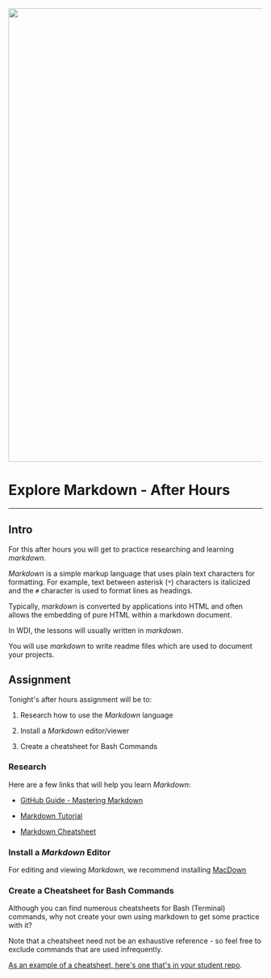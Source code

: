<img src="http://mikemclin.net/mmwp/wp-content/uploads/2013/03/markdown-syntax-language.png" width="900" />

# Explore Markdown - After Hours

---

## Intro

For this after hours you will get to practice researching and learning _markdown_.

_Markdown_ is a simple markup language that uses plain text characters for formatting.  For example, text between asterisk (`*`) characters is italicized and the `#` character is used to format lines as headings.

Typically, _markdown_ is converted by applications into HTML and often allows the embedding of pure HTML within a markdown document. 

In WDI, the lessons will usually written in _markdown_.

You will use _markdown_ to write readme files which are used to document your projects.


## Assignment

Tonight's after hours assignment will be to:

1. Research how to use the _Markdown_ language

2. Install a _Markdown_ editor/viewer

3. Create a cheatsheet for Bash Commands

### Research

Here are a few links that will help you learn _Markdown_:

- [GitHub Guide - Mastering Markdown](https://guides.github.com/features/mastering-markdown/)

- [Markdown Tutorial](http://markdowntutorial.com/)

- [Markdown Cheatsheet](https://github.com/adam-p/markdown-here/wiki/Markdown-Cheatsheet)

### Install a _Markdown_ Editor

For editing and viewing _Markdown_, we recommend installing [MacDown](http://macdown.uranusjr.com/)

### Create a Cheatsheet for Bash Commands

Although you can find numerous cheatsheets for Bash (Terminal) commands, why not create your own using markdown to get some practice with it?

Note that a cheatsheet need not be an exhaustive reference - so feel free to exclude commands that are used infrequently.

[As an example of a cheatsheet, here's one that's in your student repo](https://github.com/ga-students/WDI_DT_44/blob/master/resources/cheatsheets/mac_gui_cheatsheet.md).



